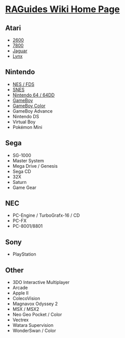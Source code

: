 # [RAGuides Wiki Home Page](https://github.com/RetroAchievements/guides/wiki)


## Atari

* [2600](Atari-2600)
* [7800](Atari-7800)
* [Jaguar](Atari-Jaguar)
* [Lynx](Atari-Lynx)


## Nintendo

* [NES / FDS](NES)
* [SNES](SNES)
* [Nintendo 64 / 64DD](Nintendo-64)
* [GameBoy](Game-Boy)
* [GameBoy Color](Game-Boy-Color)
* GameBoy Advance
* Nintendo DS
* Virtual Boy
* Pokémon Mini


## Sega

* SG-1000
* Master System
* Mega Drive / Genesis
* Sega CD
* 32X
* Saturn
* Game Gear


## NEC

* PC-Engine / TurboGrafx-16 / CD
* PC-FX
* PC-8001/8801


## Sony

* PlayStation


## Other

* 3DO Interactive Multiplayer
* Arcade
* Apple II
* ColecoVision
* Magnavox Odyssey 2
* MSX / MSX2
* Neo Geo Pocket / Color
* Vectrex
* Watara Supervision
* WonderSwan / Color
